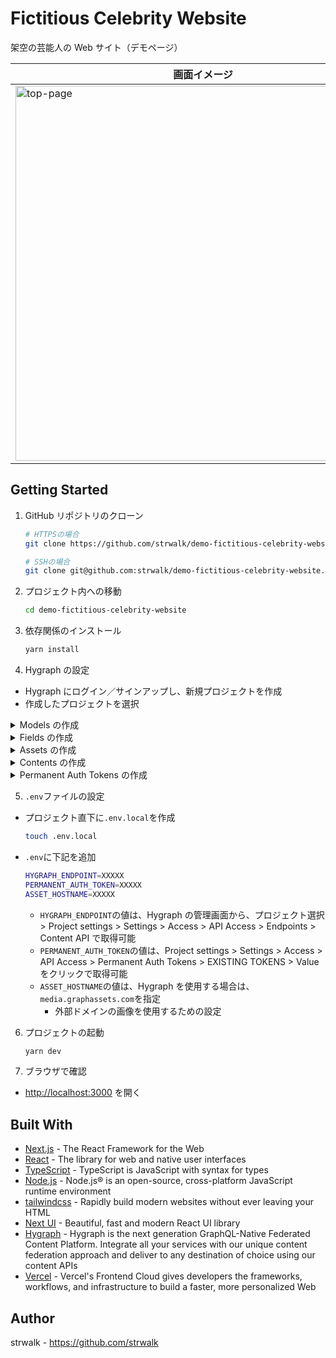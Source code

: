 # Fictitious Celebrity Website

架空の芸能人の Web サイト（デモページ）
<br/>

| 画面イメージ  |
|  ---------  |
| <img width="600" alt="top-page" src="https://github.com/strwalk/demo-fictitious-celebrity-website/assets/61673527/aafb6aec-52b8-445e-b2d3-24a58705c12d"> |

## Getting Started

1. GitHub リポジトリのクローン

   ```sh
   # HTTPSの場合
   git clone https://github.com/strwalk/demo-fictitious-celebrity-website.git

   # SSHの場合
   git clone git@github.com:strwalk/demo-fictitious-celebrity-website.git
   ```

2. プロジェクト内への移動

   ```sh
   cd demo-fictitious-celebrity-website
   ```

3. 依存関係のインストール

   ```sh
   yarn install
   ```

4. Hygraph の設定

- Hygraph にログイン／サインアップし、新規プロジェクトを作成
- 作成したプロジェクトを選択

<details>
<summary>Models の作成</summary>

  - Scheme > 「+Add」ボタンをクリックし、下記の設定で各種作成
  - Blog
    - Display name: `Blog`
    - API ID: `Blog`
    - Plural API ID: `Blogs`
  - News
    - Display name: `News`
    - API ID: `News`
    - Plural API ID: `NewsList`
  - Profile
    - Display name: `Profile`
    - API ID: `Profile`
    - Plural API ID: `Profiles`
</details>
<details>
<summary>Fields の作成</summary>

  - 下記の設定で各種作成
  - Blog
    - Scheme > Blog を選択
    - Title
      - Add Fields > Single Line Text を選択
        - SETTINGS を開く
          - Display name: `Title`
          - API ID: `title`
        - VALIDATIONS を開く
          - Make field required にチェックを入れる
    - Thumbnail（操作は上記と同様。以下、設定内容のみ記載）
      - Asset picker
      - Display name: `Thumbnail`
      - API ID: `thumbnail`
    - Contents
      - Rich text
      - Display name: `Contents`
      - API ID: `contents`
      - Make field required にチェック
  - News
    - Scheme > News を選択
    - Title
      - Single Line Text
      - Display name: `Title`
      - API ID: `title`
      - Make field required にチェック
    - Contents
      - Multi line text
      - Display name: `Contents`
      - API ID: `contents`
  - Profile
    - information
      - Single line text
      - Display name: `information`
      - API ID: `information`
      - Allow multiple values にチェック
      - Make field required にチェック
    - Histories
      - Single line text
      - Display name: `Histories`
      - API ID: `histories`
      - Allow multiple values にチェック
      - Make field required にチェック

</details>
<details>
<summary>Assets の作成</summary>

  - Assets > Asset > 「+ Add entry」をクリック
  - 任意の画像をアップロード
</details>
<details>
<summary>Contents の作成</summary>

  - Blog
    - Contents > Blog + 「+ Add entry」をクリック
    - Title、Thumbnail、Contents を任意の内容で入力
    - 「Save」ボタンをクリック
    - 任意の回数繰り返す
  - News、Profile でも、同様の操作を行う
</details>
<details>
<summary>Permanent Auth Tokens の作成</summary>

  - Project Settings > Settings > Access > API Access > Permanent Auth Tokens > 「+ Add token」をクリック
  - 任意の名前で Token name を設定
  - Content API > 「+ Add permission」をクリック
    - Model: Asset、Rules: Read を設定
    - Model: Blog、Rules: Read を設定
    - Model: News、Rules: Read を設定
    - Model: Profile、Rules: Read を設定
</details>

5. `.env`ファイルの設定

- プロジェクト直下に`.env.local`を作成

  ```sh
  touch .env.local
  ```

- `.env`に下記を追加

  ```sh
  HYGRAPH_ENDPOINT=XXXXX
  PERMANENT_AUTH_TOKEN=XXXXX
  ASSET_HOSTNAME=XXXXX
  ```

  - `HYGRAPH_ENDPOINT`の値は、Hygraph の管理画面から、プロジェクト選択 > Project settings > Settings > Access > API Access > Endpoints > Content API で取得可能
  - `PERMANENT_AUTH_TOKEN`の値は、Project settings > Settings > Access > API Access > Permanent Auth Tokens > EXISTING TOKENS > Value をクリックで取得可能
  - `ASSET_HOSTNAME`の値は、Hygraph を使用する場合は、`media.graphassets.com`を指定
    - 外部ドメインの画像を使用するための設定

6. プロジェクトの起動

   ```sh
   yarn dev
   ```

7. ブラウザで確認

- [http://localhost:3000](http://localhost:3000) を開く

## Built With

- [Next.js](https://nextjs.org/) - The React Framework for the Web
- [React](https://react.dev/) - The library for web and native user interfaces
- [TypeScript](https://www.typescriptlang.org/) - TypeScript is JavaScript with syntax for types
- [Node.js](https://nodejs.org/en) - Node.js® is an open-source, cross-platform JavaScript runtime environment
- [tailwindcss](https://tailwindcss.com/) - Rapidly build modern websites without ever leaving your HTML
- [Next UI](https://nextui.org/) - Beautiful, fast and modern React UI library
- [Hygraph](https://hygraph.com/) - Hygraph is the next generation GraphQL-Native Federated Content Platform. Integrate all your services with our unique content federation approach and deliver to any destination of choice using our content APIs
- [Vercel](https://vercel.com/) - Vercel's Frontend Cloud gives developers the frameworks, workflows, and infrastructure to build a faster, more personalized Web

## Author

strwalk - https://github.com/strwalk
